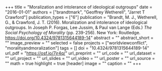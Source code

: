 +++
title = "Moralization and intolerance of ideological outgroups"
date = "2016-01-01"
authors = ["brandtmark", "Geoffrey Wetherell", "Jarret T Crawford"]
publication_types = ["6"]
publication = "Brandt, M. J., Wetherell, G., & Crawford, J. T. (2016). Moralization and intolerance of ideological outgroups. In Joseph P. Forgas, Lee Jussim, & Paul van Lange (Eds.) *The Social Psychology of Morality* (pp. 239-256). New York: Routledge. https://doi.org/10.4324/9781315644189-14"
abstract = ""
abstract_short = ""
image_preview = ""
selected = false
projects = ["worldviewconflict", "moralityandmoralization"]
tags = []
doi = "10.4324/9781315644189-14"
url_pdf = "https://osf.io/7jr4q/"
url_preprint = ""
url_code = ""
url_dataset = ""
url_project = ""
url_slides = ""
url_video = ""
url_poster = ""
url_source = ""
math = true
highlight = true
[header]
image = ""
caption = ""
+++
